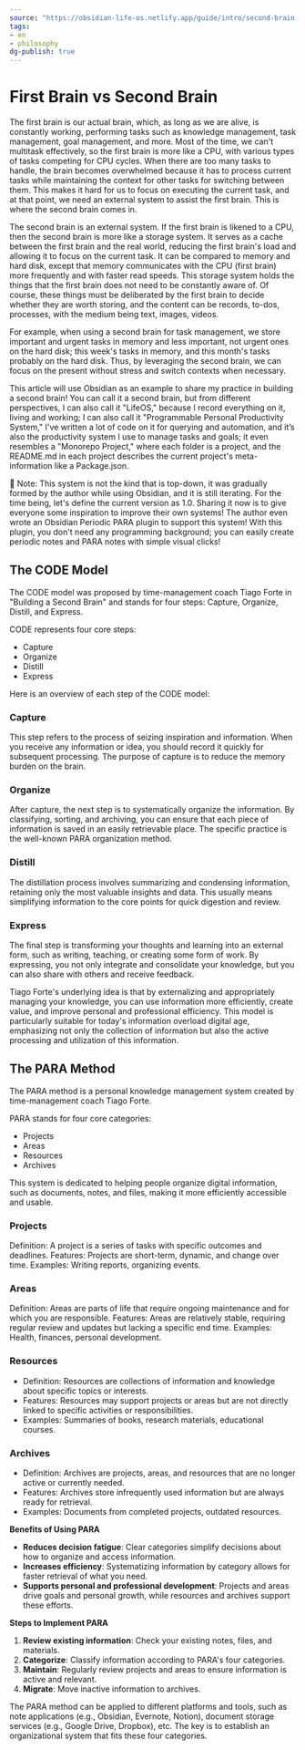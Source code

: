 ```yaml
---
source: "https://obsidian-life-os.netlify.app/guide/intro/second-brain.html"
tags:
- en
- philosophy
dg-publish: true
---
```

# First Brain vs Second Brain
The first brain is our actual brain, which, as long as we are alive, is constantly working, performing tasks such as knowledge management, task management, goal management, and more. Most of the time, we can't multitask effectively, so the first brain is more like a CPU, with various types of tasks competing for CPU cycles. When there are too many tasks to handle, the brain becomes overwhelmed because it has to process current tasks while maintaining the context for other tasks for switching between them. This makes it hard for us to focus on executing the current task, and at that point, we need an external system to assist the first brain. This is where the second brain comes in.

The second brain is an external system. If the first brain is likened to a CPU, then the second brain is more like a storage system. It serves as a cache between the first brain and the real world, reducing the first brain's load and allowing it to focus on the current task. It can be compared to memory and hard disk, except that memory communicates with the CPU (first brain) more frequently and with faster read speeds. This storage system holds the things that the first brain does not need to be constantly aware of. Of course, these things must be deliberated by the first brain to decide whether they are worth storing, and the content can be records, to-dos, processes, with the medium being text, images, videos.

For example, when using a second brain for task management, we store important and urgent tasks in memory and less important, not urgent ones on the hard disk; this week's tasks in memory, and this month's tasks probably on the hard disk. Thus, by leveraging the second brain, we can focus on the present without stress and switch contexts when necessary.

This article will use Obsidian as an example to share my practice in building a second brain! You can call it a second brain, but from different perspectives, I can also call it "LifeOS," because I record everything on it, living and working; I can also call it "Programmable Personal Productivity System," I've written a lot of code on it for querying and automation, and it’s also the productivity system I use to manage tasks and goals; it even resembles a "Monorepo Project," where each folder is a project, and the README.md in each project describes the current project's meta-information like a Package.json.

📢 Note: This system is not the kind that is top-down, it was gradually formed by the author while using Obsidian, and it is still iterating. For the time being, let's define the current version as 1.0. Sharing it now is to give everyone some inspiration to improve their own systems! The author even wrote an Obsidian Periodic PARA plugin to support this system! With this plugin, you don't need any programming background; you can easily create periodic notes and PARA notes with simple visual clicks!

## The CODE Model
The CODE model was proposed by time-management coach Tiago Forte in "Building a Second Brain" and stands for four steps: Capture, Organize, Distill, and Express.

CODE represents four core steps:
- Capture
- Organize
- Distill
- Express

Here is an overview of each step of the CODE model:

### Capture
This step refers to the process of seizing inspiration and information. When you receive any information or idea, you should record it quickly for subsequent processing. The purpose of capture is to reduce the memory burden on the brain.

### Organize
After capture, the next step is to systematically organize the information. By classifying, sorting, and archiving, you can ensure that each piece of information is saved in an easily retrievable place. The specific practice is the well-known PARA organization method.

### Distill
The distillation process involves summarizing and condensing information, retaining only the most valuable insights and data. This usually means simplifying information to the core points for quick digestion and review.

### Express
The final step is transforming your thoughts and learning into an external form, such as writing, teaching, or creating some form of work. By expressing, you not only integrate and consolidate your knowledge, but you can also share with others and receive feedback.

Tiago Forte's underlying idea is that by externalizing and appropriately managing your knowledge, you can use information more efficiently, create value, and improve personal and professional efficiency. This model is particularly suitable for today's information overload digital age, emphasizing not only the collection of information but also the active processing and utilization of this information.

## The PARA Method
The PARA method is a personal knowledge management system created by time-management coach Tiago Forte.

PARA stands for four core categories:
- Projects
- Areas
- Resources
- Archives

This system is dedicated to helping people organize digital information, such as documents, notes, and files, making it more efficiently accessible and usable.

### Projects
Definition: A project is a series of tasks with specific outcomes and deadlines.
Features: Projects are short-term, dynamic, and change over time.
Examples: Writing reports, organizing events.
### Areas
Definition: Areas are parts of life that require ongoing maintenance and for which you are responsible.
Features: Areas are relatively stable, requiring regular review and updates but lacking a specific end time.
Examples: Health, finances, personal development.
### Resources
- Definition: Resources are collections of information and knowledge about specific topics or interests.
- Features: Resources may support projects or areas but are not directly linked to specific activities or responsibilities.
- Examples: Summaries of books, research materials, educational courses.
### Archives
- Definition: Archives are projects, areas, and resources that are no longer active or currently needed.
- Features: Archives store infrequently used information but are always ready for retrieval.
- Examples: Documents from completed projects, outdated resources.

**Benefits of Using PARA**

- **Reduces decision fatigue**: Clear categories simplify decisions about how to organize and access information.
- **Increases efficiency**: Systematizing information by category allows for faster retrieval of what you need.
- **Supports personal and professional development**: Projects and areas drive goals and personal growth, while resources and archives support these efforts.

**Steps to Implement PARA**

1. **Review existing information**: Check your existing notes, files, and materials.
2. **Categorize**: Classify information according to PARA's four categories.
3. **Maintain**: Regularly review projects and areas to ensure information is active and relevant.
4. **Migrate**: Move inactive information to archives.

The PARA method can be applied to different platforms and tools, such as note applications (e.g., Obsidian, Evernote, Notion), document storage services (e.g., Google Drive, Dropbox), etc. The key is to establish an organizational system that fits these four categories.